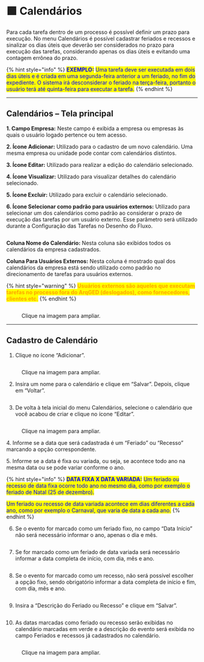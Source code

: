 # 🟩 Calendários

Para cada tarefa dentro de um processo é possível definir um prazo para execução. No menu Calendários é possível cadastrar feriados e recessos e sinalizar os dias úteis que deverão ser considerados no prazo para execução das tarefas, considerando apenas os dias úteis e evitando uma contagem errônea do prazo.

{% hint style="info" %}
<mark style="color:blue;">**EXEMPLO:**</mark> <mark style="color:blue;"></mark><mark style="color:blue;">Uma tarefa deve ser executada em dois dias úteis e é criada em uma segunda-feira anterior a um feriado, no fim do expediente. O sistema irá desconsiderar o feriado na terça-feira, portanto o usuário terá até quinta-feira para executar a tarefa.</mark>&#x20;
{% endhint %}

***

## Calendários – Tela principal

**1. Campo Empresa:** Neste campo é exibida a empresa ou empresas às quais o usuário logado pertence ou tem acesso.&#x20;

**2. Ícone Adicionar:** Utilizado para o cadastro de um novo calendário. Uma mesma empresa ou unidade pode contar com calendários distintos.&#x20;

**3. Ícone Editar:** Utilizado para realizar a edição do calendário selecionado. &#x20;

**4. Ícone Visualizar:** Utilizado para visualizar detalhes do calendário selecionado. &#x20;

**5. Ícone Excluir:**  Utilizado para excluir o calendário selecionado.&#x20;

**6. Ícone Selecionar como padrão para usuários externos:** Utilizado para selecionar um dos calendários como padrão ao considerar o prazo de execução das tarefas por um usuário externo. Esse parâmetro será utilizado durante a Configuração das Tarefas no Desenho do Fluxo.



<figure><img src="../.gitbook/assets/calendario02.PNG" alt=""><figcaption></figcaption></figure>

**Coluna Nome do Calendário:** Nesta coluna são exibidos todos os calendários da empresa cadastrados.&#x20;

**Coluna Para Usuários Externos:** Nesta coluna é mostrado qual dos calendários da empresa está sendo utilizado como padrão no direcionamento de tarefas para usuários externos.&#x20;

{% hint style="warning" %}
<mark style="color:orange;">**Usuários externos são aqueles que executam tarefas no processo fora do ArqGED (deslogados), como fornecedores, clientes etc.**</mark>
{% endhint %}

<figure><img src="../.gitbook/assets/calendario03.PNG" alt=""><figcaption><p>Clique na imagem para ampliar.</p></figcaption></figure>

***

## Cadastro de Calendário

1. Clique no ícone “Adicionar”.

<figure><img src="../.gitbook/assets/calendario04.png" alt=""><figcaption><p>Clique na imagem para ampliar.</p></figcaption></figure>

2. Insira um nome para o calendário e clique em “Salvar”. Depois, clique em “Voltar”.

<figure><img src="../.gitbook/assets/calendario05.png" alt=""><figcaption></figcaption></figure>

3. De volta à tela inicial do menu Calendários, selecione o calendário que você acabou de criar e clique no ícone “Editar”.

<figure><img src="../.gitbook/assets/calendario06.png" alt=""><figcaption><p>Clique na imagem para ampliar.</p></figcaption></figure>

4\. Informe se a data que será cadastrada é um “Feriado” ou “Recesso” marcando a opção correspondente. &#x20;

5\. Informe se a data é fixa ou variada, ou seja, se acontece todo ano na mesma data ou se pode variar conforme o ano.  &#x20;

{% hint style="info" %}
<mark style="color:blue;">**DATA FIXA X DATA VARIADA:**</mark> <mark style="color:blue;"></mark><mark style="color:blue;">Um feriado ou recesso de data fixa ocorre todo ano no mesmo dia, como por exemplo o feriado de Natal (25 de dezembro).</mark> &#x20;

<mark style="color:blue;">Um feriado ou recesso de data variada acontece em dias diferentes a cada ano, como por exemplo o Carnaval, que varia de data a cada ano.</mark>&#x20;
{% endhint %}

6. Se o evento for marcado como um feriado fixo, no campo “Data Início” não será necessário informar o ano, apenas o dia e mês.

<figure><img src="../.gitbook/assets/calendario07.png" alt=""><figcaption></figcaption></figure>

7. Se for marcado como um feriado de data variada será necessário informar a data completa de início, com dia, mês e ano.

<figure><img src="../.gitbook/assets/calendario08.png" alt=""><figcaption></figcaption></figure>

8. Se o evento for marcado como um recesso, não será possível escolher a opção fixo, sendo obrigatório informar a data completa de início e fim, com dia, mês e ano.

<figure><img src="../.gitbook/assets/calendario11.png" alt=""><figcaption></figcaption></figure>

9. Insira a “Descrição do Feriado ou Recesso” e clique em “Salvar”.

<figure><img src="../.gitbook/assets/calendario09.png" alt=""><figcaption></figcaption></figure>

10. As datas marcadas como feriado ou recesso serão exibidas no calendário marcadas em verde e a descrição do evento será exibida no campo Feriados e recessos já cadastrados no calendário.

<figure><img src="../.gitbook/assets/calendario10.png" alt=""><figcaption><p>Clique na imagem para ampliar.</p></figcaption></figure>

